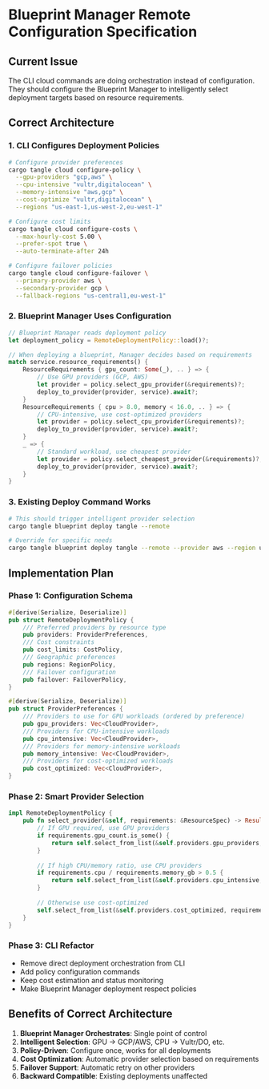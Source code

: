 # Blueprint Manager Remote Configuration Specification

## Current Issue

The CLI cloud commands are doing orchestration instead of configuration. They should configure the Blueprint Manager to intelligently select deployment targets based on resource requirements.

## Correct Architecture

### 1. CLI Configures Deployment Policies

```bash
# Configure provider preferences
cargo tangle cloud configure-policy \
  --gpu-providers "gcp,aws" \
  --cpu-intensive "vultr,digitalocean" \
  --memory-intensive "aws,gcp" \
  --cost-optimize "vultr,digitalocean" \
  --regions "us-east-1,us-west-2,eu-west-1"

# Configure cost limits
cargo tangle cloud configure-costs \
  --max-hourly-cost 5.00 \
  --prefer-spot true \
  --auto-terminate-after 24h

# Configure failover policies  
cargo tangle cloud configure-failover \
  --primary-provider aws \
  --secondary-provider gcp \
  --fallback-regions "us-central1,eu-west-1"
```

### 2. Blueprint Manager Uses Configuration

```rust
// Blueprint Manager reads deployment policy
let deployment_policy = RemoteDeploymentPolicy::load()?;

// When deploying a blueprint, Manager decides based on requirements
match service.resource_requirements() {
    ResourceRequirements { gpu_count: Some(_), .. } => {
        // Use GPU providers (GCP, AWS)
        let provider = policy.select_gpu_provider(&requirements)?;
        deploy_to_provider(provider, service).await?;
    }
    ResourceRequirements { cpu > 8.0, memory < 16.0, .. } => {
        // CPU-intensive, use cost-optimized providers
        let provider = policy.select_cpu_provider(&requirements)?;
        deploy_to_provider(provider, service).await?;
    }
    _ => {
        // Standard workload, use cheapest provider
        let provider = policy.select_cheapest_provider(&requirements)?;
        deploy_to_provider(provider, service).await?;
    }
}
```

### 3. Existing Deploy Command Works

```bash
# This should trigger intelligent provider selection
cargo tangle blueprint deploy tangle --remote

# Override for specific needs
cargo tangle blueprint deploy tangle --remote --provider aws --region us-west-2
```

## Implementation Plan

### Phase 1: Configuration Schema
```rust
#[derive(Serialize, Deserialize)]
pub struct RemoteDeploymentPolicy {
    /// Preferred providers by resource type
    pub providers: ProviderPreferences,
    /// Cost constraints
    pub cost_limits: CostPolicy,
    /// Geographic preferences
    pub regions: RegionPolicy,
    /// Failover configuration
    pub failover: FailoverPolicy,
}

#[derive(Serialize, Deserialize)]
pub struct ProviderPreferences {
    /// Providers to use for GPU workloads (ordered by preference)
    pub gpu_providers: Vec<CloudProvider>,
    /// Providers for CPU-intensive workloads
    pub cpu_intensive: Vec<CloudProvider>,
    /// Providers for memory-intensive workloads  
    pub memory_intensive: Vec<CloudProvider>,
    /// Providers for cost-optimized workloads
    pub cost_optimized: Vec<CloudProvider>,
}
```

### Phase 2: Smart Provider Selection
```rust
impl RemoteDeploymentPolicy {
    pub fn select_provider(&self, requirements: &ResourceSpec) -> Result<CloudProvider> {
        // If GPU required, use GPU providers
        if requirements.gpu_count.is_some() {
            return self.select_from_list(&self.providers.gpu_providers, requirements);
        }
        
        // If high CPU/memory ratio, use CPU providers
        if requirements.cpu / requirements.memory_gb > 0.5 {
            return self.select_from_list(&self.providers.cpu_intensive, requirements);
        }
        
        // Otherwise use cost-optimized
        self.select_from_list(&self.providers.cost_optimized, requirements)
    }
}
```

### Phase 3: CLI Refactor
- Remove direct deployment orchestration from CLI
- Add policy configuration commands
- Keep cost estimation and status monitoring
- Make Blueprint Manager deployment respect policies

## Benefits of Correct Architecture

1. **Blueprint Manager Orchestrates**: Single point of control
2. **Intelligent Selection**: GPU -> GCP/AWS, CPU -> Vultr/DO, etc.
3. **Policy-Driven**: Configure once, works for all deployments
4. **Cost Optimization**: Automatic provider selection based on requirements
5. **Failover Support**: Automatic retry on other providers
6. **Backward Compatible**: Existing deployments unaffected